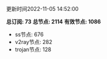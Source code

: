 更新时间2022-11-05 14:52:00

**总订阅: 73**
**总节点: 2114**
**有效节点: 1086**
- ss节点: 676
- v2ray节点: 282
- trojan节点: 128
